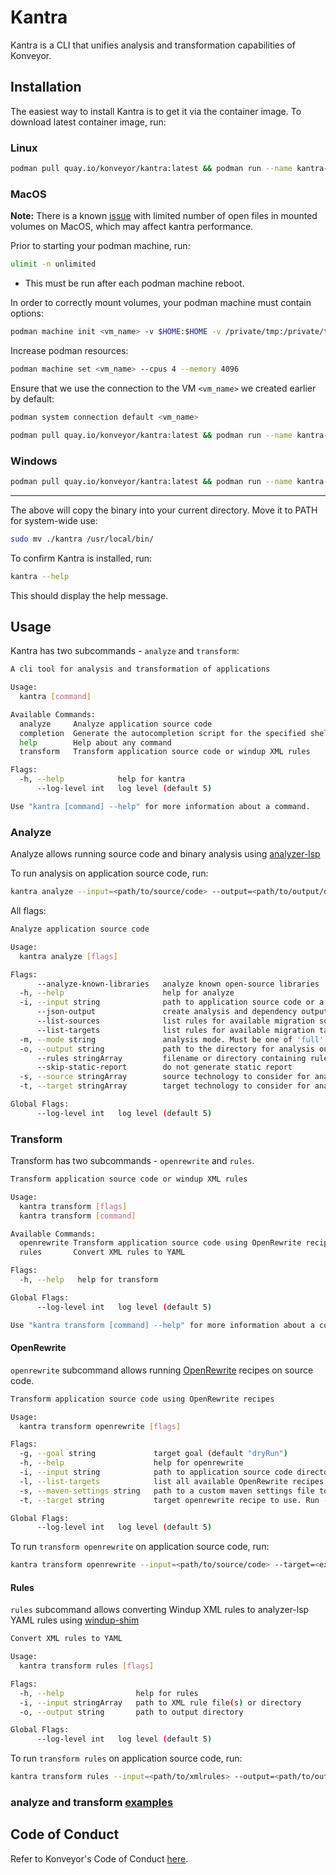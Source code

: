 # Kantra

Kantra is a CLI that unifies analysis and transformation capabilities of Konveyor.

## Installation
The easiest way to install Kantra is to get it via the container image. To download latest container image, run:

### Linux

```sh
podman pull quay.io/konveyor/kantra:latest && podman run --name kantra-download quay.io/konveyor/kantra:latest 1> /dev/null 2> /dev/null && podman cp kantra-download:/usr/local/bin/kantra . && podman rm kantra-download
```

### MacOS

**Note:** There is a known [issue](https://github.com/containers/podman/issues/16106)
with limited number of open files in mounted volumes on MacOS, which may affect kantra performance.

Prior to starting your podman machine, run:

```sh
ulimit -n unlimited
```

 - This must be run after each podman machine reboot.

In order to correctly mount volumes, your podman machine must contain options:

```sh
podman machine init <vm_name> -v $HOME:$HOME -v /private/tmp:/private/tmp -v /var/folders/:/var/folders/
```

Increase podman resources:

```sh
podman machine set <vm_name> --cpus 4 --memory 4096
```


Ensure that we use the connection to the VM `<vm_name>` we created earlier by default:

```sh
podman system connection default <vm_name>
```

```sh
podman pull quay.io/konveyor/kantra:latest && podman run --name kantra-download quay.io/konveyor/kantra:latest 1> /dev/null 2> /dev/null && podman cp kantra-download:/usr/local/bin/darwin-kantra kantra && podman rm kantra-download
```

### Windows

```sh
podman pull quay.io/konveyor/kantra:latest && podman run --name kantra-download quay.io/konveyor/kantra:latest 1> /dev/null 2> /dev/null && podman cp kantra-download:/usr/local/bin/windows-kantra kantra && podman rm kantra-download
```

---

The above will copy the binary into your current directory. Move it to PATH for system-wide use:

```sh
sudo mv ./kantra /usr/local/bin/
```

To confirm Kantra is installed, run:

```sh
kantra --help
```

This should display the help message.

## Usage

Kantra has two subcommands - `analyze` and `transform`:


```sh
A cli tool for analysis and transformation of applications

Usage:
  kantra [command]

Available Commands:
  analyze     Analyze application source code
  completion  Generate the autocompletion script for the specified shell
  help        Help about any command
  transform   Transform application source code or windup XML rules

Flags:
  -h, --help            help for kantra
      --log-level int   log level (default 5)

Use "kantra [command] --help" for more information about a command.
```


### Analyze

Analyze allows running source code and binary analysis using [analyzer-lsp](https://github.com/konveyor/analyzer-lsp)

To run analysis on application source code, run:

```sh
kantra analyze --input=<path/to/source/code> --output=<path/to/output/dir>
```

All flags:

```sh
Analyze application source code

Usage:
  kantra analyze [flags]

Flags:
      --analyze-known-libraries   analyze known open-source libraries
  -h, --help                      help for analyze
  -i, --input string              path to application source code or a binary
      --json-output               create analysis and dependency output as json
      --list-sources              list rules for available migration sources
      --list-targets              list rules for available migration targets
  -m, --mode string               analysis mode. Must be one of 'full' or 'source-only' (default "full")
  -o, --output string             path to the directory for analysis output
      --rules stringArray         filename or directory containing rule files. Use multiple times for additional rules: --rules <rule1> --rules <rule2> ...
      --skip-static-report        do not generate static report
  -s, --source stringArray        source technology to consider for analysis. Use multiple times for additional sources: --source <source1> --source <source2> ...
  -t, --target stringArray        target technology to consider for analysis. Use multiple times for additional targets: --target <target1> --target <target2> ...

Global Flags:
      --log-level int   log level (default 5)
```

### Transform

Transform has two subcommands - `openrewrite` and `rules`.

```sh
Transform application source code or windup XML rules

Usage:
  kantra transform [flags]
  kantra transform [command]

Available Commands:
  openrewrite Transform application source code using OpenRewrite recipes
  rules       Convert XML rules to YAML

Flags:
  -h, --help   help for transform

Global Flags:
      --log-level int   log level (default 5)

Use "kantra transform [command] --help" for more information about a command.
```

#### OpenRewrite

`openrewrite` subcommand allows running [OpenRewrite](https://docs.openrewrite.org/) recipes on source code.


```sh
Transform application source code using OpenRewrite recipes

Usage:
  kantra transform openrewrite [flags]

Flags:
  -g, --goal string             target goal (default "dryRun")
  -h, --help                    help for openrewrite
  -i, --input string            path to application source code directory
  -l, --list-targets            list all available OpenRewrite recipes
  -s, --maven-settings string   path to a custom maven settings file to use
  -t, --target string           target openrewrite recipe to use. Run --list-targets to get a list of packaged recipes.

Global Flags:
      --log-level int   log level (default 5)
```

To run `transform openrewrite` on application source code, run:

```sh
kantra transform openrewrite --input=<path/to/source/code> --target=<exactly_one_target_from_the_list>
```

#### Rules

`rules` subcommand allows converting Windup XML rules to analyzer-lsp YAML rules using [windup-shim](https://github.com/konveyor/windup-shim)

```sh
Convert XML rules to YAML

Usage:
  kantra transform rules [flags]

Flags:
  -h, --help                help for rules
  -i, --input stringArray   path to XML rule file(s) or directory
  -o, --output string       path to output directory

Global Flags:
      --log-level int   log level (default 5)
```

To run `transform rules` on application source code, run:

```sh
kantra transform rules --input=<path/to/xmlrules> --output=<path/to/output/dir>
```

### analyze and transform [examples](./docs/example.md)

## Code of Conduct
Refer to Konveyor's Code of Conduct [here](https://github.com/konveyor/community/blob/main/CODE_OF_CONDUCT.md).
